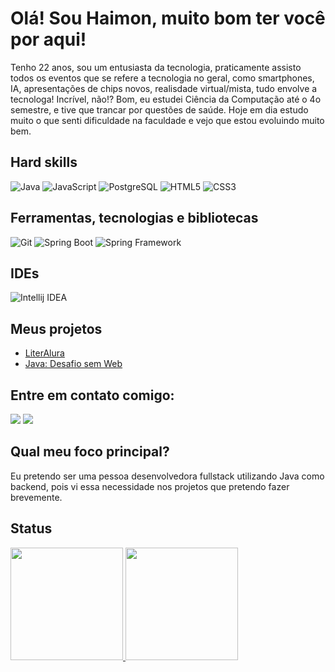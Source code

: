 # Olá! Sou Haimon, muito bom ter você por aqui!
Tenho 22 anos, sou um entusiasta da tecnologia, praticamente assisto todos os eventos que se refere a tecnologia no geral, como smartphones, IA, apresentações de chips novos, realisdade virtual/mista, tudo envolve a tecnologa! Incrível, não!?
Bom, eu estudei Ciência da Computação até o 4o semestre, e tive que trancar por questões de saúde. Hoje em dia estudo muito o que senti dificuldade na faculdade e vejo que estou evoluindo muito bem.

## Hard skills
<div>
  <img src="https://img.shields.io/badge/Java-ED8B00?style=for-the-badge&logo=openjdk&logoColor=white" alt="Java"/>
  <img src="https://img.shields.io/badge/javascript-grey?style=for-the-badge&logo=javascript" alt="JavaScript"/>
  <img src="https://img.shields.io/badge/postgresql-45444A?style=for-the-badge&logo=postgresql" alt="PostgreSQL"/>
  <img src="https://img.shields.io/badge/html5-grey?style=for-the-badge&logo=html5" alt="HTML5"/>
  <img src="https://img.shields.io/badge/css3-grey?style=for-the-badge&logo=css3" alt="CSS3"/>
</div>
<p></p>

## Ferramentas, tecnologias e bibliotecas
<div>
  <img src="https://img.shields.io/badge/git-grey?style=for-the-badge&logo=git" alt="Git" />
  <img src="https://img.shields.io/badge/spring%20boot-grey?style=for-the-badge&logo=spring-boot" alt="Spring Boot"/>
  <img src="https://img.shields.io/badge/Spring%20framework-grey?style=for-the-badge&logo=spring" alt="Spring Framework"/>
</div>
<p></p>

## IDEs
<div>
  <img src="https://img.shields.io/badge/Intellij%20Idea-000?logo=intellij-idea&style=for-the-badge" alt="Intellij IDEA"/>
</div>

## Meus projetos

- [LiterAlura](https://github.com/haimonvieira/challenge-literalura)
- [Java: Desafio sem Web](https://github.com/haimonvieira/java-desafio-web)

## Entre em contato comigo:

<div>
  <a href = "mailto:haimoncuglercontato@gmail.com"><img loading="lazy" src="https://img.shields.io/badge/Gmail-D14836?style=for-the-badge&logo=gmail&logoColor=white" target="_blank"></a>
  <a href="https://www.linkedin.com/in/haimonvieira" target="_blank"><img loading="lazy" src="https://img.shields.io/badge/-LinkedIn-%230077B5?style=for-the-badge&logo=linkedin&logoColor=white" target="_blank"></a>   
</div>

## Qual meu foco principal?
Eu pretendo ser uma pessoa desenvolvedora fullstack utilizando Java como backend, pois vi essa necessidade nos projetos que pretendo fazer brevemente.

## Status
<div>
<a href="https://github.com/haimonvieira">
<img loading="lazy" height="180em" src="https://github-readme-stats.vercel.app/api/top-langs/?username=haimonvieira&layout=compact&langs_count=7&theme=github_dark_dimmed"/>
<img loading="lazy" height="180em" src="https://github-readme-stats.vercel.app/api?username=haimonvieira&show_icons=true&theme=github_dark_dimmed&include_all_commits=true&count_private=true"/>
</div>
